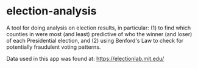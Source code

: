 # election-analysis
A tool for doing analysis on election results, in particular: (1) to find which counties in were most (and least) predictive of who the winner (and loser) of each Presidential election, and (2) using Benford's Law to check for potentially fraudulent voting patterns.

Data used in this app was found at: https://electionlab.mit.edu/
